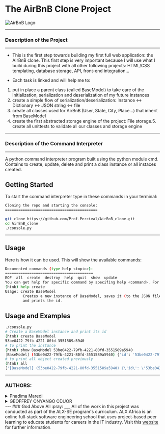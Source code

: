 # The AirBnB Clone Project
![AirBnB Logo](https://www.pngitem.com/pimgs/m/132-1322125_transparent-background-airbnb-logo-hd-png-download.png)

---
### Description of the Project

---
- This is the first step towards building my first full web application: the AirBnB clone. This first step is very important because I will use what I build during this project with all other following projects: HTML/CSS templating, database storage, API, front-end integration…

- Each task is linked and will help me to:

1. put in place a parent class (called BaseModel) to take care of the initialization, serialization and deserialization of my future instances
2. create a simple flow of serialization/deserialization: Instance <-> Dictionary <-> JSON string <-> file
3. create all classes used for AirBnB (User, State, City, Place…) that inherit from BaseModel
4. create the first abstracted storage engine of the project: File storage.5. create all unittests to validate all our classes and storage engine

---
### Description of the Command Interpreter

---
A python command interpreter program built using the python module cmd. Contains to create, update, delete and print a class instance or all instaces created.

## Getting Started
To start the command interpreter type in these commands in your terminal:

```bash
Cloning the repo and starting the console:
==========================================

git clone https://github.com/Prof-Percival/AirBnB_clone.git
cd AirBnB_clone
./console.py
```

---
## Usage
Here is how it can be used. This will show the available commands:

```bash
Documented commands (type help <topic>):
========================================
EOF  all  create  destroy  help  quit  show  update
You can get help for specific command by specifing help <command>. For example
(htnb) help create
Usage: create BaseModel
        Creates a new instance of BaseModel, saves it (to the JSON file)
        and prints the id.
```
## Usage and Examples
```bash
./console.py
# Create a BaseModel instance and print its id
(htnb) create BaseModel
53be0422-79fb-4221-80fd-3551589a5940
# to print the instance
(htnb) show BaseModel 53be0422-79fb-4221-80fd-3551589a5940
[BaseModel] (53be0422-79fb-4221-80fd-3551589a5940) {'id': '53be0422-79fb-4221-80fd-3551589a5940', 'created_at': datetime.datetime(2023, 7, 16, 15, 17, 51, 543688), 'updated_at': datetime.datetime(2023, 7, 16, 15, 17, 51, 543688)}
# to print all object created previously
(htnb) all
["[BaseModel] (53be0422-79fb-4221-80fd-3551589a5940) {\'id\': \'53be0422-79fb-4221-80fd-3551589a5940\', \'created_at\': datetime.datetime(2023, 7, 16, 15, 17, 51, 543688), \'updated_at\': datetime.datetime(2023, 7, 16, 15, 25, 14, 443863), \'first_name\': \'"Betty"\'}', "[BaseModel] (f182d7f1-2460-40b8-906f-b61babbec9e2) {'id': 'f182d7f1-2460-40b8-906f-b61babbec9e2', 'created_at': datetime.datetime(2023, 7, 16, 15, 26, 24, 972213), 'updated_at': datetime.datetime(2023, 7, 16, 15, 26, 24, 972213)}"]
```
---
### AUTHORS:
<details>
    <summary>Phadima Maredi</summary>
    <ul>
        <li>
            <a href="https://github.com/Prof-Percival">GitHub</a>
        </li>
        <li>
            <a href="mailto:percival.mrd921@yahoo.com" title="Phadima Email Address">Email Phadima</a>
        </li>
    </ul>
  </details>
  
<details>
    <summary>GEOFFREY ONYANGO ODUOR</summary>
    <ul>
        <li>
            <a href="https://github.com/luckyhope1">GitHub</a>
        </li>
        <li>
            <a href="https://twitter.com/TomGeoffry">Twitter</a>
        </li>
        <li>
            <a href="mailto:geoffrytom@gmail.com" title="Geoffrey Email Address">Email Geoffrey</a>
        </li>
    </ul>
  </details>
---
### God Above All  :pray:
___
All of the work in this project was conducted as part of the ALX-SE program's curriculum. ALX Africa is an online full-stack software engineering school that uses project-based peer learning to educate students for careers in the IT industry. Visit this <a href="https://www.alxafrica.com/software-engineering-2022">website</a> for further information.
